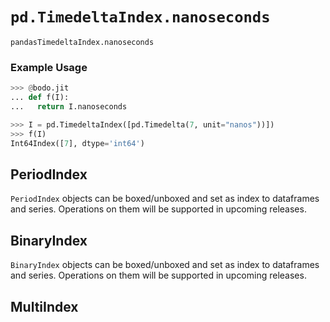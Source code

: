 # `pd.TimedeltaIndex.nanoseconds`

`pandasTimedeltaIndex.nanoseconds`

### Example Usage

```py
>>> @bodo.jit
... def f(I):
...   return I.nanoseconds

>>> I = pd.TimedeltaIndex([pd.Timedelta(7, unit="nanos"))])
>>> f(I)
Int64Index([7], dtype='int64')
```

## PeriodIndex

`PeriodIndex` objects can be
boxed/unboxed and set as index to dataframes and series.
Operations on them will be supported in upcoming releases.

## BinaryIndex

`BinaryIndex` objects can be
boxed/unboxed and set as index to dataframes and series.
Operations on them will be supported in upcoming releases.

## MultiIndex
